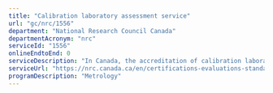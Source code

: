 ```yaml
---
title: "Calibration laboratory assessment service"
url: "gc/nrc/1556"
department: "National Research Council Canada"
departmentAcronym: "nrc"
serviceId: "1556"
onlineEndtoEnd: 0
serviceDescription: "In Canada, the accreditation of calibration laboratories is the shared responsibility of the Standards Council of Canada (SCC) and the National Research Council of Canada (NRC) Calibration Laboratory Assessment Service (CLAS). The CLAS program provides quality system and technical assessment services and certification of specific measurement capabilities of calibration laboratories in support of the Canadian National Measurement System."
serviceUrl: "https://nrc.canada.ca/en/certifications-evaluations-standards/calibration-laboratory-assessment-service"
programDescription: "Metrology"
---
```


